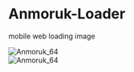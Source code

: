 # Anmoruk-Loader
mobile web loading image 

<img src="https://github.com/Vahe1989/Anmoruk-Loader/blob/master/Anmoruk_Loader64.gif" alt="Anmoruk_64">
<br>
<img src="https://github.com/Vahe1989/Anmoruk-Loader/blob/master/Anmoruk_loader32.gif" alt="Anmoruk_64">


